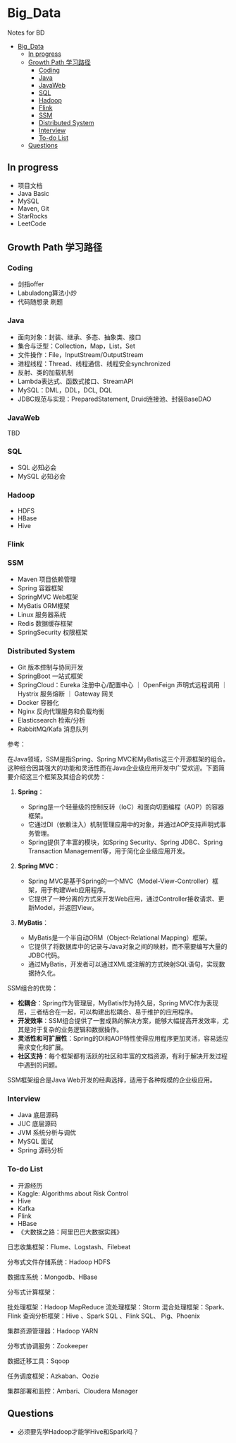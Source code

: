 # Big_Data

Notes for BD

- [Big\_Data](#big_data)
  - [In progress](#in-progress)
  - [Growth Path 学习路径](#growth-path-学习路径)
    - [Coding](#coding)
    - [Java](#java)
    - [JavaWeb](#javaweb)
    - [SQL](#sql)
    - [Hadoop](#hadoop)
    - [Flink](#flink)
    - [SSM](#ssm)
    - [Distributed System](#distributed-system)
    - [Interview](#interview)
    - [To-do List](#to-do-list)
  - [Questions](#questions)

## In progress

- 项目文档
- Java Basic
- MySQL
- Maven, Git
- StarRocks
- LeetCode

## Growth Path 学习路径

### Coding

- 剑指offer
- Labuladong算法小炒
- 代码随想录 刷题

### Java

- 面向对象：封装、继承、多态、抽象类、接口
- 集合与泛型：Collection，Map，List，Set
- 文件操作：File，InputStream/OutputStream
- 进程线程：Thread、线程通信、线程安全synchronized
- 反射、类的加载机制
- Lambda表达式、函数式接口、StreamAPI
- MySQL：DML，DDL，DCL, DQL
- JDBC规范与实现：PreparedStatement, Druid连接池、封装BaseDAO

### JavaWeb

TBD

### SQL

- SQL 必知必会
- MySQL 必知必会

### Hadoop

- HDFS
- HBase
- Hive

### Flink

### SSM

- Maven 项目依赖管理
- Spring 容器框架
- SpringMVC Web框架
- MyBatis ORM框架
- Linux 服务器系统
- Redis 数据缓存框架
- SpringSecurity 权限框架

### Distributed System

- Git 版本控制与协同开发
- SpringBoot 一站式框架
- SpringCloud：Eureka 注册中心/配置中心 ｜ OpenFeign 声明式远程调用 ｜ Hystrix 服务熔断 ｜ Gateway 网关
- Docker 容器化
- Nginx 反向代理服务和负载均衡
- Elasticsearch 检索/分析
- RabbitMQ/Kafa 消息队列

参考：

在Java领域，SSM是指Spring、Spring MVC和MyBatis这三个开源框架的组合。这种组合因其强大的功能和灵活性而在Java企业级应用开发中广受欢迎。下面简要介绍这三个框架及其组合的优势：

1. **Spring**：
   - Spring是一个轻量级的控制反转（IoC）和面向切面编程（AOP）的容器框架。
   - 它通过DI（依赖注入）机制管理应用中的对象，并通过AOP支持声明式事务管理。
   - Spring提供了丰富的模块，如Spring Security、Spring JDBC、Spring Transaction Management等，用于简化企业级应用开发。

2. **Spring MVC**：
   - Spring MVC是基于Spring的一个MVC（Model-View-Controller）框架，用于构建Web应用程序。
   - 它提供了一种分离的方式来开发Web应用，通过Controller接收请求、更新Model，并返回View。

3. **MyBatis**：
   - MyBatis是一个半自动ORM（Object-Relational Mapping）框架。
   - 它提供了将数据库中的记录与Java对象之间的映射，而不需要编写大量的JDBC代码。
   - 通过MyBatis，开发者可以通过XML或注解的方式映射SQL语句，实现数据持久化。

SSM组合的优势：

- **松耦合**：Spring作为管理层，MyBatis作为持久层，Spring MVC作为表现层，三者结合在一起，可以构建出松耦合、易于维护的应用程序。
- **开发效率**：SSM组合提供了一套成熟的解决方案，能够大幅提高开发效率，尤其是对于复杂的业务逻辑和数据操作。
- **灵活性和可扩展性**：Spring的DI和AOP特性使得应用程序更加灵活，容易适应需求变化和扩展。
- **社区支持**：每个框架都有活跃的社区和丰富的文档资源，有利于解决开发过程中遇到的问题。

SSM框架组合是Java Web开发的经典选择，适用于各种规模的企业级应用。

### Interview

- Java 底层源码
- JUC 底层源码
- JVM 系统分析与调优
- MySQL 面试
- Spring 源码分析

### To-do List

- 开源经历
- Kaggle: Algorithms about Risk Control
- Hive
- Kafka
- Flink
- HBase
- 《大数据之路：阿里巴巴大数据实践》

日志收集框架：Flume、Logstash、Filebeat

分布式文件存储系统：Hadoop HDFS

数据库系统：Mongodb、HBase

分布式计算框架：

批处理框架：Hadoop MapReduce
流处理框架：Storm
混合处理框架：Spark、Flink
查询分析框架：Hive 、Spark SQL 、Flink SQL、 Pig、Phoenix

集群资源管理器：Hadoop YARN

分布式协调服务：Zookeeper

数据迁移工具：Sqoop

任务调度框架：Azkaban、Oozie

集群部署和监控：Ambari、Cloudera Manager

## Questions

- 必须要先学Hadoop才能学Hive和Spark吗？
